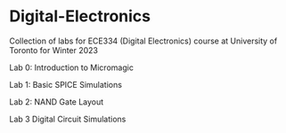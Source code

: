 # Digital-Electronics
Collection of labs for ECE334 (Digital Electronics) course at University of Toronto for Winter 2023

Lab 0: Introduction to Micromagic

Lab 1: Basic SPICE Simulations

Lab 2: NAND Gate Layout

Lab 3 Digital Circuit Simulations

